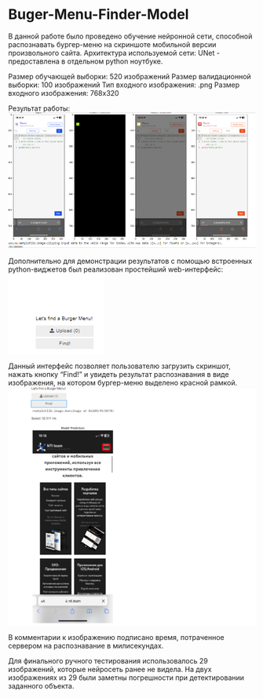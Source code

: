 # Buger-Menu-Finder-Model
В данной работе было проведено обучение нейронной сети, способной распознавать бургер-меню на скриншоте мобильной версии произвольного сайта. Архитектура используемой сети: UNet - предоставлена в отдельном python ноутбуке.

Размер обучающей выборки: 520 изображений
Размер валидационной выборки: 100 изображений 
Тип входного изображения: .png
Размер входного изображения: 768x320

Результат работы:
![alt text](Result.png)

Дополнительно для демонстрации результатов с помощью встроенных python-виджетов был реализован простейший web-интерфейс:
![alt text](Menu.png)

Данный интерфейс позволяет пользователю загрузить скриншот, нажать кнопку “Find!” и увидеть результат распознавания в виде изображения, на котором бургер-меню выделено красной рамкой. 
![alt text](Result2.png)

В комментарии к изображению подписано время, потраченное сервером на распознавание в милисекундах. 

Для финального ручного тестирования использовалось 29 изображений, которые нейросеть ранее не видела. На двух изображениях из 29 были заметны погрешности при детектировании заданного объекта. 

